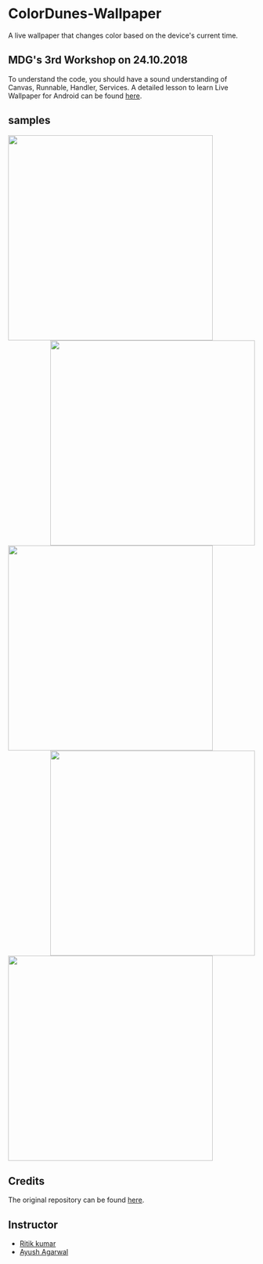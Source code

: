 # ColorDunes-Wallpaper
A live wallpaper that changes color based on the device's current time.

## MDG's 3rd Workshop on 24.10.2018

To understand the code, you should have a sound understanding of Canvas, Runnable, Handler, Services.
A detailed lesson to learn Live Wallpaper for Android can be found [here](http://www.vogella.com/tutorials/AndroidLiveWallpaper/article.html).

## samples
<img src="/images/im1.png" align="left" width="418" >
<img src="/images/im2.png" align="right" width="418" >
<img src="/images/im3.png" align="left" width="418" >
<img src="/images/im4.png" align="right" width="418" >
<img src="/images/im5.png" align="center" width="418" >

## Credits
The original repository can be found [here](https://github.com/KarthikRIyer/ColorDunes-Wallpaper).

## Instructor

* [Ritik kumar](https://github.com/dev-ritik)
* [Ayush Agarwal](https://github.com/aagarwal1012)



